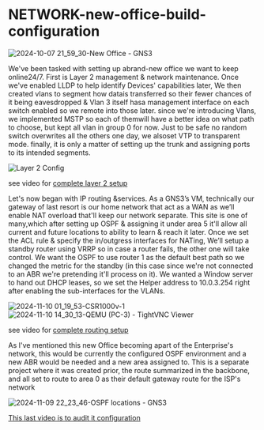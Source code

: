 # NETWORK-new-office-build-configuration

![2024-10-07 21_59_30-New Office - GNS3](https://github.com/user-attachments/assets/70044d9e-96c6-4cae-8ab9-4a6c1c34f4ca)

We've been tasked with setting up abrand-new office we want to keep online24/7. First is Layer 2 management & network maintenance. Once we've enabled LLDP to help identify
Devices' capabilities later, We then created vlans to segment how datais transferred so their fewer chances of it being eavesdropped & Vlan 3 itself hasa management interface on each
switch enabled so we remote into those later. since we're introducing Vlans, we implemented MSTP so each of themwill have a better idea on what path to choose, but kept all vlan in group 0 for now. Just to be safe no random switch overwrites all the others one day, we alsoset VTP to transparent mode. finally, it is only a matter of setting up the trunk and
assigning ports to its intended segments.


![Layer 2 Config](https://github.com/user-attachments/assets/4b93fd98-5f6a-465f-aa07-ddd1a1992d60)


see video for [complete layer 2 setup](https://www.linkedin.com/posts/xaviar-cordova_ccnp-lab-1-part-1-layer-2-in-this-project-activity-7049029223138684928-3dPh?)

Let's now began with IP routing &services. As a GNS3’s VM, technically our gateway of last resort is our home network that act as a WAN as we’ll enable NAT overload that'll keep our network separate. This site is one of many,which after setting up OSPF & assigning it under area 5 it'll allow all current and future locations to ability to learn & reach it later. Once we set the ACL rule & specify the in/outgress interfaces for NATing, We’ll setup a standby router using VRRP so in case a router fails, the other one will take control. We want the OSPF to use router 1 as the default best path so we changed the metric for the standby (in this case since we're not connected to an ABR we're
pretending it'll process on it). We wanted a Window server to hand out DHCP leases, so we set the Helper address to 10.0.3.254 right after enabling the sub-interfaces for the VLANs.


![2024-11-10 01_19_53-CSR1000v-1](https://github.com/user-attachments/assets/fe6aa377-e396-4a61-b5bd-eeb899da9148)
![2024-11-10 14_30_13-QEMU (PC-3) - TightVNC Viewer](https://github.com/user-attachments/assets/b2c08fa1-0ff4-4374-ad13-d41aedaa8154)

see video for [complete routing setup](https://www.linkedin.com/posts/xaviar-cordova_ccnp-lab-1-part-2-routing-setup-we-can-activity-7053586788103188480-2qJp?)

As I've mentioned this new Office becoming apart of the Enterprise's network, this would be currently the configured OSPF environment and a new ABR would be needed and a new area assigned to. This is a separate project where it was created prior, the route summarized in the backbone, and all set to route to area 0 as their default gateway route for the ISP's network

![2024-11-09 22_23_46-OSPF locations - GNS3](https://github.com/user-attachments/assets/4329bfcc-1b7c-44dc-a49e-1ded173d3c8f)

[This last video is to audit it configuration](https://www.linkedin.com/posts/xaviar-cordova_ccnp-lab-2-ospf-multi-area-activity-7062887970281816064-bRIT?)
 
